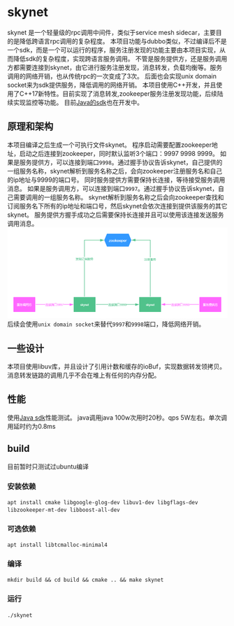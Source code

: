 # skynet
skynet 是一个轻量级的rpc调用中间件，类似于service mesh
sidecar，主要目的是降低跨语言rpc调用的复杂程度。
本项目功能与dubbo类似，不过编译后不是一个sdk，而是一个可以运行的程序，服务注册发现的功能主要由本项目实现，从而降低sdk的复杂程度，实现跨语言服务调用。
不管是服务提供方，还是服务调用方都需要连接到skynet，由它进行服务注册发现，消息转发，负载均衡等。服务调用的网络开销，也从传统rpc的一次变成了3次。
后面也会实现unix domain socket来为sdk提供服务，降低调用的网络开销。
本项目使用C++开发，并且使用了C++17新特性。目前实现了消息转发,zookeeper服务注册发现功能，后续陆续实现监控等功能。
目前[Java的sdk](https://github.com/zhwaaaaaa/skynet-java "skynet-java")也在开发中。

## 原理和架构
本项目编译之后生成一个可执行文件skynet。
程序启动需要配置zookeeper地址，启动之后连接到zookeeper，同时默认监听3个端口：9997
9998 9999。
如果是服务提供方，可以连接到端口`9998`。通过握手协议告诉skynet，自己提供的一组服务名称，skynet解析到服务名称之后，会向zookeeper注册服务名和自己的ip地址与9999的端口号。
同时服务提供方需要保持长连接，等待接受服务调用消息。
如果是服务调用方，可以连接到端口`9997`。通过握手协议告诉skynet，自己需要调用的一组服务名称。
skynet解析到服务名称之后会向zookeeper查找和订阅服务名下所有的ip地址和端口号，然后skynet会依次连接到提供该服务的其它skynet。
服务提供方握手成功之后需要保持长连接并且可以使用该连接发送服务调用消息。
![avatar](doc/img/arch.png)
后续会使用`unix domain socket`来替代`9997`和`9998`端口，降低网络开销。

## 一些设计
本项目使用libuv库，并且设计了引用计数和缓存的ioBuf，实现数据转发领拷贝。消息转发链路的调用几乎不会在堆上有任何的内存分配。

## 性能
使用[Java sdk](https://github.com/zhwaaaaaa/skynet-java "skynet-java")性能测试。
java调用java 100w次用时20秒。qps 5W左右。单次调用延时约为0.8ms


## build
目前暂时只测试过ubuntu编译 
### 安装依赖
`apt install cmake libgoogle-glog-dev libuv1-dev libgflags-dev libzookeeper-mt-dev libboost-all-dev`

### 可选依赖
 `apt install libtcmalloc-minimal4`

### 编译
`mkdir build && cd build && cmake .. && make skynet`

### 运行
`./skynet`
